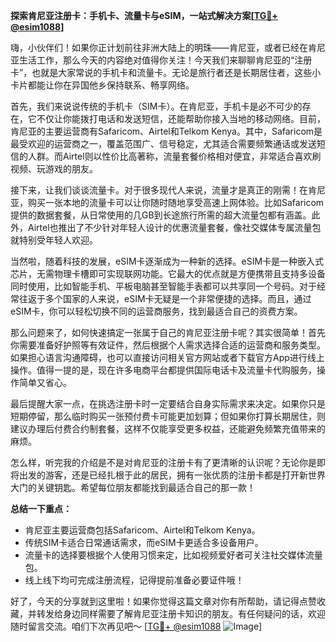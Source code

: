 **探索肯尼亚注册卡：手机卡、流量卡与eSIM，一站式解决方案[[TG💪+ @esim1088](https://t.me/s/esim1088)]**

嗨，小伙伴们！如果你正计划前往非洲大陆上的明珠——肯尼亚，或者已经在肯尼亚生活工作，那么今天的内容绝对值得你关注！今天我们来聊聊肯尼亚的“注册卡”，也就是大家常说的手机卡和流量卡。无论是旅行者还是长期居住者，这些小卡片都能让你在异国他乡保持联系、畅享网络。

首先，我们来说说传统的手机卡（SIM卡）。在肯尼亚，手机卡是必不可少的存在，它不仅让你能拨打电话和发送短信，还能帮助你接入当地的移动网络。目前，肯尼亚的主要运营商有Safaricom、Airtel和Telkom Kenya。其中，Safaricom是最受欢迎的运营商之一，覆盖范围广、信号稳定，尤其适合需要频繁通话或发送短信的人群。而Airtel则以性价比高著称，流量套餐价格相对便宜，非常适合喜欢刷视频、玩游戏的朋友。

接下来，让我们谈谈流量卡。对于很多现代人来说，流量才是真正的刚需！在肯尼亚，购买一张本地的流量卡可以让你随时随地享受高速上网体验。比如Safaricom提供的数据套餐，从日常使用的几GB到长途旅行所需的超大流量包都有涵盖。此外，Airtel也推出了不少针对年轻人设计的优惠流量套餐，像社交媒体专属流量包就特别受年轻人欢迎。

当然啦，随着科技的发展，eSIM卡逐渐成为一种新的选择。eSIM卡是一种嵌入式芯片，无需物理卡槽即可实现联网功能。它最大的优点就是方便携带且支持多设备同时使用，比如智能手机、平板电脑甚至智能手表都可以共享同一个号码。对于经常往返于多个国家的人来说，eSIM卡无疑是一个非常便捷的选择。而且，通过eSIM卡，你可以轻松切换不同的运营商服务，找到最适合自己的资费方案。

那么问题来了，如何快速搞定一张属于自己的肯尼亚注册卡呢？其实很简单！首先你需要准备好护照等有效证件，然后根据个人需求选择合适的运营商和服务类型。如果担心语言沟通障碍，也可以直接访问相关官方网站或者下载官方App进行线上操作。值得一提的是，现在许多电商平台都提供国际电话卡及流量卡代购服务，操作简单又省心。

最后提醒大家一点，在挑选注册卡时一定要结合自身实际需求来决定。如果你只是短期停留，那么临时购买一张预付费卡可能更加划算；但如果你打算长期居住，则建议办理后付费合约制套餐，这样不仅能享受更多权益，还能避免频繁充值带来的麻烦。

怎么样，听完我的介绍是不是对肯尼亚的注册卡有了更清晰的认识呢？无论你是即将出发的游客，还是已经扎根于此的居民，拥有一张优质的注册卡都是打开新世界大门的关键钥匙。希望每位朋友都能找到最适合自己的那一款！

**总结一下重点：**
- 肯尼亚主要运营商包括Safaricom、Airtel和Telkom Kenya。
- 传统SIM卡适合日常通话需求，而eSIM卡更适合多设备用户。
- 流量卡的选择要根据个人使用习惯来定，比如视频爱好者可关注社交媒体流量包。
- 线上线下均可完成注册流程，记得提前准备必要证件哦！

好了，今天的分享就到这里啦！如果你觉得这篇文章对你有所帮助，请记得点赞收藏，并转发给身边同样需要了解肯尼亚注册卡知识的朋友。有任何疑问的话，欢迎随时留言交流。咱们下次再见吧～ [[TG💪+ @esim1088](https://t.me/s/esim1088) ![Image](https://i.postimg.cc/4NQfJmqS/Snipaste-2025-05-13-00-14-12.png)]